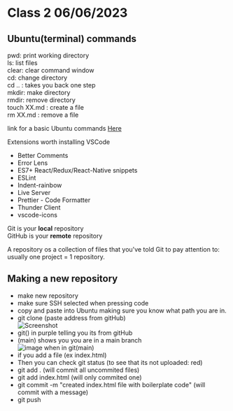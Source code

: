# Class 2 06/06/2023

## Ubuntu(terminal) commands  

pwd: print working directory  
ls: list files  
clear: clear command window  
cd: change directory  
cd .. : takes you back one step  
mkdir: make directory   
rmdir: remove directory   
touch XX.md : create a file  
rm XX.md : remove a file  

link for a basic Ubuntu commands [Here](https://maker.pro/linux/tutorial/basic-linux-commands-for-beginners)

Extensions worth installing VSCode
- Better Comments
- Error Lens
- ES7+ React/Redux/React-Native snippets
- ESLint
- Indent-rainbow
- Live Server
- Prettier - Code Formatter
- Thunder Client
- vscode-icons

Git is your **local** repository  
GitHub is your **remote** repository

A repository os a collection of files that you've told Git to pay attention to:   
usually one project = 1 repository.

## Making a new repository
- make new repository 
- make sure SSH selected when pressing code
- copy and paste into Ubuntu making sure you know what path you are in.
- git clone (paste address from gitHub)  
![Screenshot](https://github.com/Rocio29022000/reading-notes/assets/135631905/7adb4133-ce4d-47a3-a680-c4eddd7dda94)
- git() in purple telling you its from gitHub   
- (main) shows you you are in a main branch  
![image](https://github.com/Rocio29022000/reading-notes/assets/135631905/604ddf00-8d5e-4f10-a2f1-bc49eeff9998)
when in git(main)  
- if you add a file (ex index.html)
- Then you can check git status (to see that its not uploaded: red)
- git add . (will commit all uncommited files)
- git add index.html (will only commited one) 
- git commit -m "created index.html file with boilerplate code" (will commit with a message)
- git push